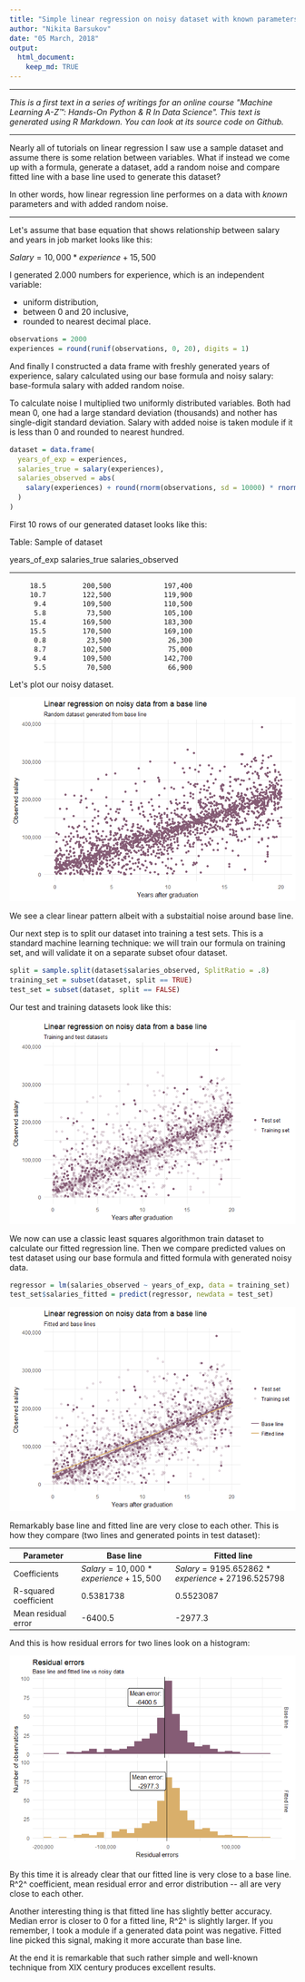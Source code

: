 ```yaml
---
title: "Simple linear regression on noisy dataset with known parameters"
author: "Nikita Barsukov"
date: "05 March, 2018"
output: 
  html_document:
    keep_md: TRUE
---
```





******
_This is a first text in a series of writings for an online course "Machine Learning A-Z™: Hands-On Python & R In Data Science". This text is generated using R Markdown. You can look at its source code on Github._

******

Nearly all of tutorials on linear regression I saw use a sample dataset and assume there is some relation between variables. What if instead we come up with a formula, generate a dataset, add a random noise and compare fitted line with a base line used to generate this dataset?

In other words, how linear regression line performes on a data with *known* parameters and with added random noise. 

******

Let's assume that base equation that shows relationship between salary and years in job market looks like this: 

$Salary = 10,000 * experience + 15,500$

I generated 2.000 numbers for experience, which is an independent variable:

 * uniform distribution, 
 * between 0 and 20 inclusive,
 * rounded to nearest decimal place.


```r
observations = 2000
experiences = round(runif(observations, 0, 20), digits = 1)
```

And finally I constructed a data frame with freshly generated years of experience, salary calculated using our base formula and noisy salary: base-formula salary with added random noise.

To calculate noise I multiplied two uniformly distributed variables. Both had mean 0, one had a large standard deviation (thousands) and nother has single-digit standard deviation. Salary with added noise is taken module if it is less than 0 and rounded to nearest hundred.


```r
dataset = data.frame(
  years_of_exp = experiences,
  salaries_true = salary(experiences),
  salaries_observed = abs(
    salary(experiences) + round(rnorm(observations, sd = 10000) * rnorm(observations, sd = 5), -2)
  )
)
```

First 10 rows of our generated dataset looks like this:


Table: Sample of dataset

 years_of_exp   salaries_true   salaries_observed
-------------  --------------  ------------------
         18.5         200,500             197,400
         10.7         122,500             119,900
          9.4         109,500             110,500
          5.8          73,500             105,100
         15.4         169,500             183,300
         15.5         170,500             169,100
          0.8          23,500              26,300
          8.7         102,500              75,000
          9.4         109,500             142,700
          5.5          70,500              66,900

Let's plot our noisy dataset.

![](Writeup_files/figure-html/dataset-1.png)<!-- -->

We see a clear linear pattern albeit with a substaitial noise around base line.

Our next step is to split our dataset into training a test sets. This is a standard machine learning technique: we will train our formula on training set, and will validate it on a separate subset ofour dataset.


```r
split = sample.split(dataset$salaries_observed, SplitRatio = .8)
training_set = subset(dataset, split == TRUE)
test_set = subset(dataset, split == FALSE)
```

Our test and training datasets look like this:

![](Writeup_files/figure-html/testtrainsets-1.png)<!-- -->

We now can use a classic least squares algorithmon train dataset to calculate our fitted regression line. Then we compare predicted values on test dataset using our base formula and fitted formula with generated noisy data. 


```r
regressor = lm(salaries_observed ~ years_of_exp, data = training_set)
test_set$salaries_fitted = predict(regressor, newdata = test_set)
```


![](Writeup_files/figure-html/fitted_line-1.png)<!-- -->

Remarkably base line and fitted line are very close to each other. This is how they compare (two lines and generated points in test dataset):




Parameter | Base line | Fitted line |
----------|-----------|-------------|
Coefficients |$Salary = 10,000 * experience + 15,500$ | $Salary = 9195.652862 * experience + 27196.525798$
R-squared coefficient | 0.5381738 | 0.5523087|
Mean residual error | -6400.5 | -2977.3 |

And this is how residual errors for two lines look on a histogram: 

![](Writeup_files/figure-html/errors_hist-1.png)<!-- -->

By this time it is already clear that our fitted line is very close to a base line. R^2^ coefficient, mean residual error and error distribution -- all are very close to each other. 

Another interesting thing is that fitted line has slightly better accuracy. Median error is closer to 0 for a fitted line, R^2^ is slightly larger. If you remember, I took a module if a generated data point was negative. Fitted line picked this signal, making it more accurate than base line.

At the end it is remarkable that such rather simple and well-known technique from XIX century produces excellent results.
